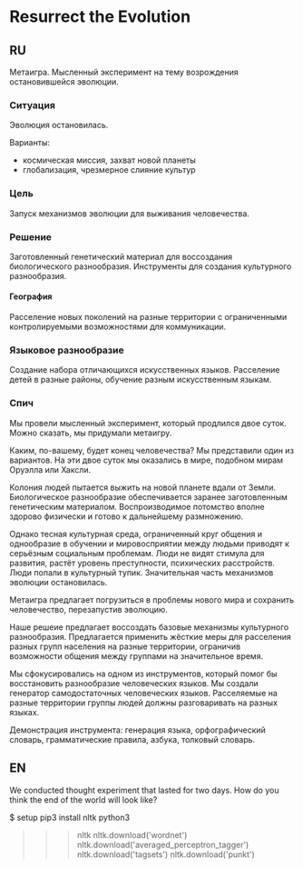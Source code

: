 # Resurrect the Evolution

## RU

Метаигра. Мысленный эксперимент на тему возрождения остановившейся эволюции.


### Ситуация

Эволюция остановилась.

Варианты:
* космическая миссия, захват новой планеты
* глобализация, чрезмерное слияние культур


### Цель

Запуск механизмов эволюции для выживания человечества.


### Решение

Заготовленный генетический материал для воссоздания биологического разнообразия.
Инструменты для создания культурного разнообразия.


#### География

Расселение новых поколений на разные территории с ограниченными контролируемыми
возможностями для коммуникации.


### Языковое разнообразие

Создание набора отличающихся искусственных языков.
Расселение детей в разные районы, обучение разным искусственным языкам.


### Спич

Мы провели мысленный эксперимент, который продлился двое суток.
Можно сказать, мы придумали метаигру.

Каким, по-вашему, будет конец человечества? Мы представили один из вариантов.
На эти двое суток мы оказались в мире, подобном мирам Оруэлла или Хаксли.

Колония людей пытается выжить на новой планете вдали от Земли.
Биологическое разнообразие обеспечивается заранее заготовленным генетическим материалом.
Воспроизводимое потомство вполне здорово физически и готово к дальнейшему размножению.

Однако тесная культурная среда, ограниченный круг общения и однообразие в обучении
и мировосприятии между людьми приводят к серьёзным социальным проблемам.
Люди не видят стимула для развития, растёт уровень преступности, психических расстройств.
Люди попали в культурный тупик. Значительная часть механизмов эволюции остановилась.

Метаигра предлагает погрузиться в проблемы нового мира и сохранить человечество,
перезапустив эволюцию.

Наше решеие предлагает воссоздать базовые механизмы культурного разнообразия.
Предлагается применить жёсткие меры для расселения разных групп населения на разные
территории, ограничив возможности общения между группами на значительное время.

Мы сфокусировались на одном из инструментов, который помог бы восстановить разнообразие
человеческих языков. Мы создали генератор самодостаточных человеческих языков.
Расселяемые на разные территории группы людей должны разговаривать на разных языках.

Демонстрация инструмента: генерация языка, орфографический словарь, грамматические правила,
азбука, толковый словарь.


## EN

We conducted thought experiment that lasted for two days.
How do you think the end of the world will look like?


$ setup
pip3 install nltk
python3
>>> nltk
>>> nltk.download('wordnet')
>>> nltk.download('averaged_perceptron_tagger')
>>> nltk.download('tagsets')
>>> nltk.download('punkt')
